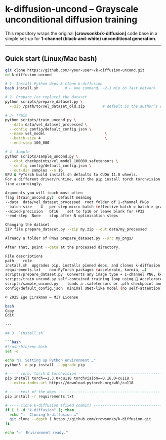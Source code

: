 # k-diffusion-uncond – Grayscale unconditional diffusion training

This repository wraps the original **[crowsonkb/k-diffusion]** code base in a
simple set-up for **1-channel (black-and-white) unconditional generation**.

---

## Quick start (Linux/Mac bash)

```bash
git clone https://github.com/<your-user>/k-diffusion-uncond.git
cd k-diffusion-uncond

# 1- Install Python deps & clone k-diffusion
bash install.sh            # ⇠ one command, ~2–3 min on fast network

# 2- Prepare (or replace) the dataset
python scripts/prepare_dataset.py \
  --zip /path/to/vel_dataset_old.zip        # default is the author’s dataset

# 3- Train
python scripts/train_uncond.py \
  --data data/vel_dataset_processed \
  --config config/default_config.json \
  --name vel_model                           \
  --batch-size 4                             \
  --end-step 100_000

# 4- Sample
python scripts/sample_uncond.py \
  --ckpt checkpoints/vel_model_100000.safetensors \
  --config config/default_config.json \
  --out-dir samples --n 16
GPU & PyTorch build install.sh defaults to CUDA 11.8 wheels.
For a different driver/runtime, edit the pip install torch torchvision …
line accordingly.

Arguments you will touch most often
flag (train_uncond.py)	default	meaning
--data	data/vel_dataset_processed	root folder of 1-channel PNGs
--batch-size	4	per-step micro-batch (effective batch = batch × grad_acc_steps)
--mixed-precision	bf16	set to fp16 or leave blank for FP32
--end-step	None	stop after N optimisation steps

Changing the dataset
ZIP file prepare_dataset.py --zip my.zip --out data/my_processed

Already a folder of PNGs prepare_dataset.py --src my_pngs/

After that, point --data at the processed directory.

File descriptions
path	role
install.sh	upgrades pip, installs pinned deps, and clones k-diffusion
requirements.txt	non-PyTorch packages (accelerate, kornia, …)
scripts/prepare_dataset.py	Converts any image type ➜ 1-channel PNG, keeps directory structure
scripts/train_uncond.py	self-contained training loop using 🤗 Accelerate + EMA + gradient-checkpointing
scripts/sample_uncond.py	loads a .safetensors or .pth checkpoint and writes PNGs
config/default_config.json	minimal UNet-like model (no self-attention) tuned for 256×256 BW images

© 2025 Ege Çırakman – MIT License

bash
Copy
Edit

---

## 3. `install.sh`

```bash
#!/usr/bin/env bash
set -e

echo "🔧  Setting up Python environment …"
python3 -m pip install --upgrade pip

# ---- core: torch & torchvision ------------------------------------------------
pip install torch==2.3.0+cu118 torchvision==0.18.0+cu118 \
  --extra-index-url https://download.pytorch.org/whl/cu118

# ---- rest of the deps ---------------------------------------------------------
pip install -r requirements.txt

# ---- clone k-diffusion (fixed commit) -----------------------------------------
if [ ! -d "k-diffusion" ]; then
  echo "⬇️  Cloning k-diffusion …"
  git clone --depth 1 https://github.com/crowsonkb/k-diffusion.git
fi

echo "✅  Environment ready."
